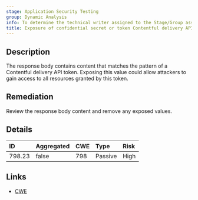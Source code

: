 ```yaml
---
stage: Application Security Testing
group: Dynamic Analysis
info: To determine the technical writer assigned to the Stage/Group associated with this page, see https://handbook.gitlab.com/handbook/product/ux/technical-writing/#assignments
title: Exposure of confidential secret or token Contentful delivery API token
---
```


## Description

The response body contains content that matches the pattern of a Contentful delivery API token.
Exposing this value could allow attackers to gain access to all resources granted by this token.

## Remediation

Review the response body content and remove any exposed values.

## Details

| ID | Aggregated | CWE | Type | Risk |
|:---|:-----------|:----|:-----|:-----|
| 798.23 | false | 798 | Passive | High |

## Links

- [CWE](https://cwe.mitre.org/data/definitions/798.html)
